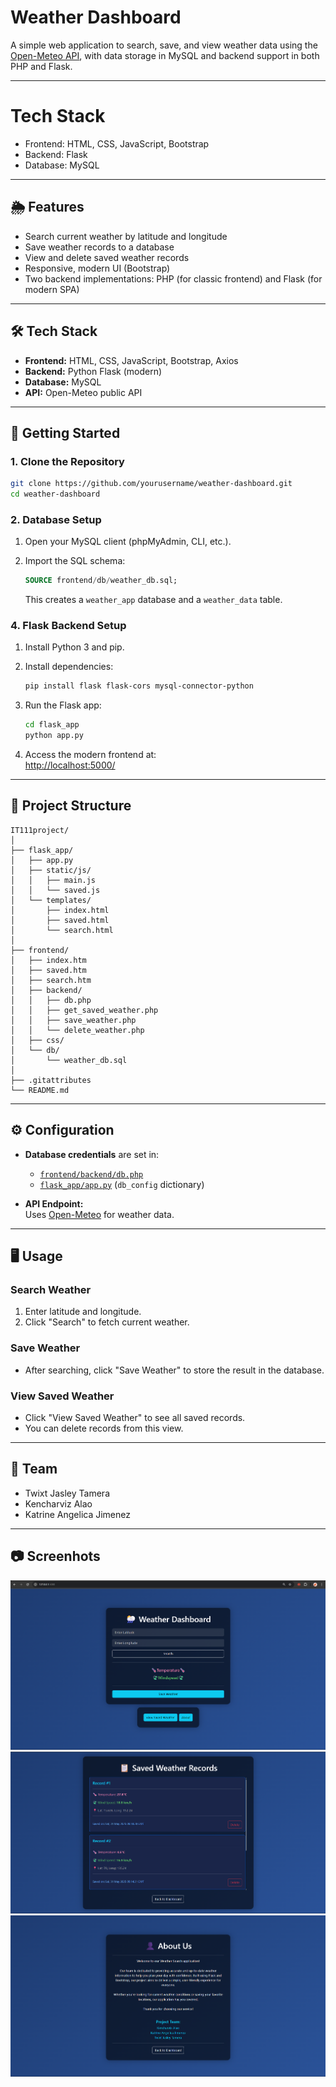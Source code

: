 # Weather Dashboard

A simple web application to search, save, and view weather data using the [Open-Meteo API](https://open-meteo.com/), with data storage in MySQL and backend support in both PHP and Flask.

---

# Tech Stack

- Frontend: HTML, CSS, JavaScript, Bootstrap
- Backend: Flask
- Database: MySQL

---

## 🌦️ Features

- Search current weather by latitude and longitude
- Save weather records to a database
- View and delete saved weather records
- Responsive, modern UI (Bootstrap)
- Two backend implementations: PHP (for classic frontend) and Flask (for modern SPA)

---

## 🛠️ Tech Stack

- **Frontend:** HTML, CSS, JavaScript, Bootstrap, Axios
- **Backend:** Python Flask (modern)
- **Database:** MySQL
- **API:** Open-Meteo public API

---

## 🚀 Getting Started

### 1. Clone the Repository

```sh
git clone https://github.com/yourusername/weather-dashboard.git
cd weather-dashboard
```

### 2. Database Setup

1. Open your MySQL client (phpMyAdmin, CLI, etc.).
2. Import the SQL schema:

   ```sql
   SOURCE frontend/db/weather_db.sql;
   ```

   This creates a `weather_app` database and a `weather_data` table.

### 4. Flask Backend Setup

1. Install Python 3 and pip.
2. Install dependencies:

   ```sh
   pip install flask flask-cors mysql-connector-python
   ```

3. Run the Flask app:

   ```sh
   cd flask_app
   python app.py
   ```

4. Access the modern frontend at:  
   [http://localhost:5000/](http://localhost:5000/)

---

## 📂 Project Structure

```
IT111project/
│
├── flask_app/
│   ├── app.py
│   ├── static/js/
│   │   ├── main.js
│   │   └── saved.js
│   └── templates/
│       ├── index.html
│       ├── saved.html
│       └── search.html
│
├── frontend/
│   ├── index.htm
│   ├── saved.htm
│   ├── search.htm
│   ├── backend/
│   │   ├── db.php
│   │   ├── get_saved_weather.php
│   │   ├── save_weather.php
│   │   └── delete_weather.php
│   ├── css/
│   └── db/
│       └── weather_db.sql
│
├── .gitattributes
└── README.md
```

---

## ⚙️ Configuration

- **Database credentials** are set in:
  - [`frontend/backend/db.php`](frontend/backend/db.php)
  - [`flask_app/app.py`](flask_app/app.py) (`db_config` dictionary)

- **API Endpoint:**  
  Uses [Open-Meteo](https://open-meteo.com/) for weather data.

---

## 🖥️ Usage

### Search Weather

1. Enter latitude and longitude.
2. Click "Search" to fetch current weather.

### Save Weather

- After searching, click "Save Weather" to store the result in the database.

### View Saved Weather

- Click "View Saved Weather" to see all saved records.
- You can delete records from this view.

---

## 👥 Team

- Twixt Jasley Tamera
- Kencharviz Alao
- Katrine Angelica Jimenez

---

## 📷 Screenhots

![alt text](screenshots/index.png)
![alt text](screenshots/saved.png)
![alt text](screenshots/about.png)